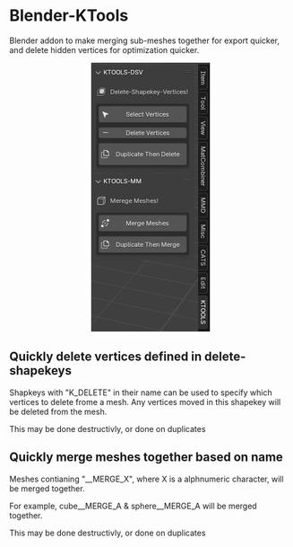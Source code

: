 # Blender-KTools
Blender addon to make merging sub-meshes together for export quicker, and delete hidden vertices for optimization quicker.


<p align="center">
  <img src="/Imgs/KT_PANEL.png?raw=true" alt="S/Imgs/KT_PANEL.png?raw=true"/>
</p>


## Quickly delete vertices defined in delete-shapekeys
Shapkeys with "K_DELETE" in their name can be used to specify which vertices to delete frome a mesh. Any vertices moved in this shapekey will be deleted from the mesh.

This may be done destructivly, or done on duplicates

## Quickly merge meshes together based on name
Meshes contianing "__MERGE_X", where X is a alphnumeric character, will be merged together.

For example, cube__MERGE_A & sphere__MERGE_A will be merged together.

This may be done destructivly, or done on duplicates
